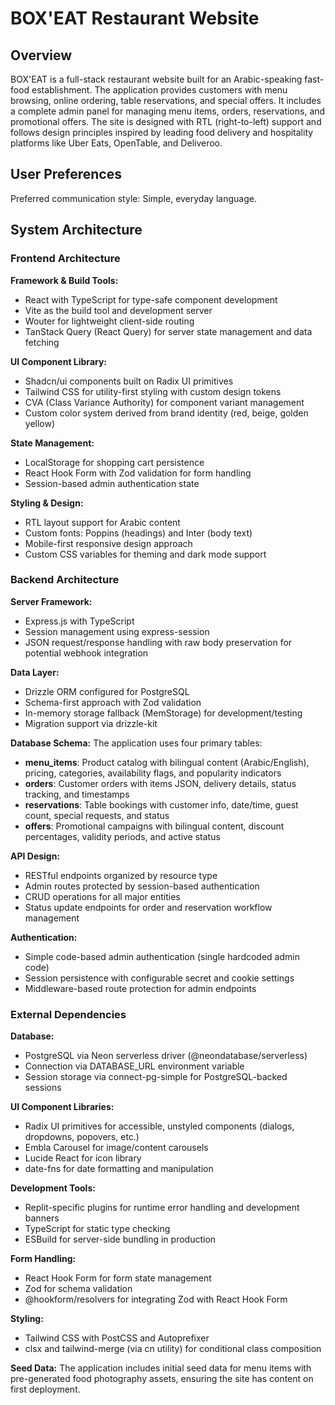 # BOX'EAT Restaurant Website

## Overview

BOX'EAT is a full-stack restaurant website built for an Arabic-speaking fast-food establishment. The application provides customers with menu browsing, online ordering, table reservations, and special offers. It includes a complete admin panel for managing menu items, orders, reservations, and promotional offers. The site is designed with RTL (right-to-left) support and follows design principles inspired by leading food delivery and hospitality platforms like Uber Eats, OpenTable, and Deliveroo.

## User Preferences

Preferred communication style: Simple, everyday language.

## System Architecture

### Frontend Architecture

**Framework & Build Tools:**
- React with TypeScript for type-safe component development
- Vite as the build tool and development server
- Wouter for lightweight client-side routing
- TanStack Query (React Query) for server state management and data fetching

**UI Component Library:**
- Shadcn/ui components built on Radix UI primitives
- Tailwind CSS for utility-first styling with custom design tokens
- CVA (Class Variance Authority) for component variant management
- Custom color system derived from brand identity (red, beige, golden yellow)

**State Management:**
- LocalStorage for shopping cart persistence
- React Hook Form with Zod validation for form handling
- Session-based admin authentication state

**Styling & Design:**
- RTL layout support for Arabic content
- Custom fonts: Poppins (headings) and Inter (body text)
- Mobile-first responsive design approach
- Custom CSS variables for theming and dark mode support

### Backend Architecture

**Server Framework:**
- Express.js with TypeScript
- Session management using express-session
- JSON request/response handling with raw body preservation for potential webhook integration

**Data Layer:**
- Drizzle ORM configured for PostgreSQL
- Schema-first approach with Zod validation
- In-memory storage fallback (MemStorage) for development/testing
- Migration support via drizzle-kit

**Database Schema:**
The application uses four primary tables:
- **menu_items**: Product catalog with bilingual content (Arabic/English), pricing, categories, availability flags, and popularity indicators
- **orders**: Customer orders with items JSON, delivery details, status tracking, and timestamps
- **reservations**: Table bookings with customer info, date/time, guest count, special requests, and status
- **offers**: Promotional campaigns with bilingual content, discount percentages, validity periods, and active status

**API Design:**
- RESTful endpoints organized by resource type
- Admin routes protected by session-based authentication
- CRUD operations for all major entities
- Status update endpoints for order and reservation workflow management

**Authentication:**
- Simple code-based admin authentication (single hardcoded admin code)
- Session persistence with configurable secret and cookie settings
- Middleware-based route protection for admin endpoints

### External Dependencies

**Database:**
- PostgreSQL via Neon serverless driver (@neondatabase/serverless)
- Connection via DATABASE_URL environment variable
- Session storage via connect-pg-simple for PostgreSQL-backed sessions

**UI Component Libraries:**
- Radix UI primitives for accessible, unstyled components (dialogs, dropdowns, popovers, etc.)
- Embla Carousel for image/content carousels
- Lucide React for icon library
- date-fns for date formatting and manipulation

**Development Tools:**
- Replit-specific plugins for runtime error handling and development banners
- TypeScript for static type checking
- ESBuild for server-side bundling in production

**Form Handling:**
- React Hook Form for form state management
- Zod for schema validation
- @hookform/resolvers for integrating Zod with React Hook Form

**Styling:**
- Tailwind CSS with PostCSS and Autoprefixer
- clsx and tailwind-merge (via cn utility) for conditional class composition

**Seed Data:**
The application includes initial seed data for menu items with pre-generated food photography assets, ensuring the site has content on first deployment.